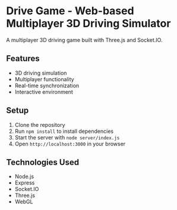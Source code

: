 # Drive Game - Web-based Multiplayer 3D Driving Simulator

A multiplayer 3D driving game built with Three.js and Socket.IO.

## Features
- 3D driving simulation
- Multiplayer functionality
- Real-time synchronization
- Interactive environment

## Setup
1. Clone the repository
2. Run `npm install` to install dependencies
3. Start the server with `node server/index.js`
4. Open `http://localhost:3000` in your browser

## Technologies Used
- Node.js
- Express
- Socket.IO
- Three.js
- WebGL
